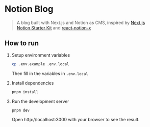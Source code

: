 # Notion Blog

> A blog built with Next.js and Notion as CMS, inspired by [Next.js Notion Starter Kit](https://github.com/transitive-bullshit/nextjs-notion-starter-kit) and [react-notion-x](https://github.com/NotionX/react-notion-x)

## How to run

1. Setup environment variables

   ```bash
   cp .env.example .env.local
   ```

   Then fill in the variables in `.env.local`

2. Install dependencies

   ```bash
   pnpm install
   ```

3. Run the development server

   ```bash
   pnpm dev
   ```

   Open http://localhost:3000 with your browser to see the result.
